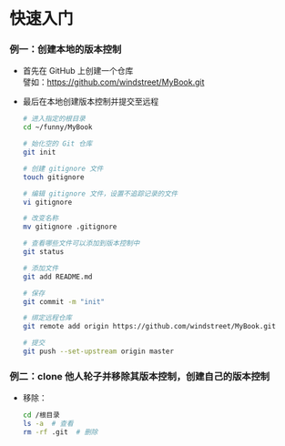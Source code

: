 # 快速入门

### 例一：创建本地的版本控制

- 首先在 GitHub 上创建一个仓库  
    譬如：https://github.com/windstreet/MyBook.git

- 最后在本地创建版本控制并提交至远程    

    ```bash
    # 进入指定的根目录
    cd ~/funny/MyBook
    
    # 始化空的 Git 仓库
    git init
    
    # 创建 gitignore 文件
    touch gitignore
    
    # 编辑 gitignore 文件，设置不追踪记录的文件
    vi gitignore
    
    # 改变名称
    mv gitignore .gitignore
    
    # 查看哪些文件可以添加到版本控制中
    git status
    
    # 添加文件
    git add README.md
    
    # 保存
    git commit -m "init"
    
    # 绑定远程仓库
    git remote add origin https://github.com/windstreet/MyBook.git
    
    # 提交
    git push --set-upstream origin master
    
    ```

### 例二：clone 他人轮子并移除其版本控制，创建自己的版本控制  

- 移除：
    ```bash
    cd /根目录
    ls -a  # 查看
    rm -rf .git  # 删除
    ```


